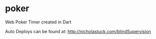 poker
=====

Web Poker Timer created in Dart

Auto Deploys can be found at: http://nicholastuck.com/blindSupervision
